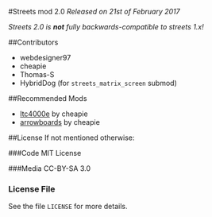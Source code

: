 #Streets mod 2.0
_Released on 21st of February 2017_

_Streets 2.0 is **not** fully backwards-compatible to streets 1.x!_

##Contributors

* webdesigner97
* cheapie
* Thomas-S
* HybridDog (for `streets_matrix_screen` submod)

##Recommended Mods
* [ltc4000e](https://github.com/cheapie/ltc4000e) by cheapie
* [arrowboards](https://github.com/cheapie/arrowboards) by cheapie

##License
If not mentioned otherwise:

###Code
MIT License

###Media
CC-BY-SA 3.0

### License File
See the file `LICENSE` for more details.
